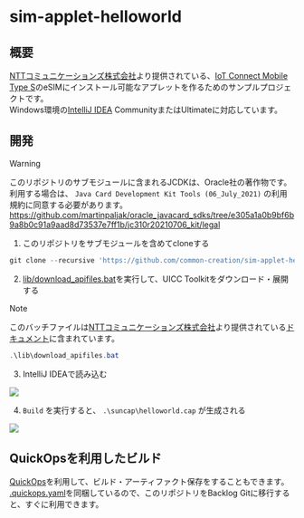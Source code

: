 # sim-applet-helloworld

## 概要

[NTTコミュニケーションズ株式会社](https://www.ntt.com/)より提供されている、[IoT Connect Mobile Type S](https://sdpf.ntt.com/services/icms/)のeSIMにインストール可能なアプレットを作るためのサンプルプロジェクトです。  
Windows環境の[IntelliJ IDEA](https://www.jetbrains.com/ja-jp/idea/) CommunityまたはUltimateに対応しています。

## 開発

> [!WARNING]  
> このリポジトリのサブモジュールに含まれるJCDKは、Oracle社の著作物です。  
> 利用する場合は、 `Java Card Development Kit Tools (06_July_2021)` の利用規約に同意する必要があります。  
> https://github.com/martinpaljak/oracle_javacard_sdks/tree/e305a1a0b9bf6b9a8b0c91a9aad8d73537e7ff1b/jc310r20210706_kit/legal

1. このリポジトリをサブモジュールを含めてcloneする

```powershell
git clone --recursive 'https://github.com/common-creation/sim-applet-helloworld.git'
```

2. [lib/download_apifiles.bat](./lib/download_apifiles.bat)を実行して、UICC Toolkitをダウンロード・展開する

> [!NOTE]  
> このバッチファイルは[NTTコミュニケーションズ株式会社](https://www.ntt.com/)より提供されている[ドキュメント](https://sdpf.ntt.com/services/docs/icms/service-descriptions/applet/sample_applet/sample_applet.html#/api-usim-apiuicc-api)に含まれています。  

```powershell
.\lib\download_apifiles.bat
```

3. IntelliJ IDEAで読み込む

![](https://i.imgur.com/8iDN7Vp.png)

4. `Build` を実行すると、 `.\suncap\helloworld.cap` が生成される

![](https://i.imgur.com/pdPD9QB.png)

## QuickOpsを利用したビルド

[QuickOps](https://quickops.sh)を利用して、ビルド・アーティファクト保存をすることもできます。  
[.quickops.yaml](./.quickops.yaml)を同梱しているので、このリポジトリをBacklog Gitに移行すると、すぐに利用できます。
